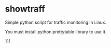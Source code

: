 # showtraff
Simple python script for traffic monitoring in Linux.

You must install  python prettytable library to use it.

111

